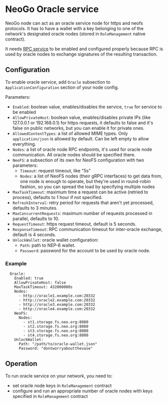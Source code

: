 # NeoGo Oracle service

NeoGo node can act as an oracle service node for https and neofs protocols. It
has to have a wallet with a key belonging to one of the network's designated oracle
nodes (stored in `RoleManagement` native contract).

It needs [RPC service](rpc.md) to be enabled and configured properly because
RPC is used by oracle nodes to exchange signatures of the resulting
transaction.

## Configuration

To enable oracle service, add `Oracle` subsection to `ApplicationConfiguration`
section of your node config.

Parameters:
 * `Enabled`: boolean value, enables/disables the service, `true` for service
   to be enabled
 * `AllowPrivateHost`: boolean value, enables/disables private IPs (like
   127.0.0.1 or 192.168.0.1) for https requests, it defaults to false and it's
   false on public networks, but you can enable it for private ones.
 * `AllowedContentTypes`: a list of allowed MIME types. Only `application/json`
   is allowed by default. Can be left empty to allow everything.
 * `Nodes`: a list of oracle node RPC endpoints, it's used for oracle node
   communication. All oracle nodes should be specified there.
 * `NeoFS`: a subsection of its own for NeoFS configuration with two
   parameters:
     - `Timeout`: request timeout, like "5s"
     - `Nodes`: a list of NeoFS nodes (their gRPC interfaces) to get data from,
       one node is enough to operate, but they're used in round-robin fashion,
       so you can spread the load by specifying multiple nodes
 * `MaxTaskTimeout`: maximum time a request can be active (retried to
   process), defaults to 1 hour if not specified.
 * `RefreshInterval`: retry period for requests that aren't yet processed,
   defaults to 3 minutes.
 * `MaxConcurrentRequests`: maximum number of requests processed in parallel,
   defaults to 10.
 * `RequestTimeout`: https request timeout, default is 5 seconds.
 * `ResponseTimeout`: RPC communication timeout for inter-oracle exchange,
   default is 4 seconds.
 * `UnlockWallet`: oracle wallet configuration:
     - `Path`: path to NEP-6 wallet.
     - `Password`: password for the account to be used by oracle node.

### Example

```
  Oracle:
    Enabled: true
    AllowPrivateHost: false
    MaxTaskTimeout: 432000000s
    Nodes:
      - http://oracle1.example.com:20332
      - http://oracle2.example.com:20332
      - http://oracle3.example.com:20332
      - http://oracle4.example.com:20332
    NeoFS:
      Nodes:
        - st1.storage.fs.neo.org:8080
        - st2.storage.fs.neo.org:8080
        - st3.storage.fs.neo.org:8080
        - st4.storage.fs.neo.org:8080
    UnlockWallet:
      Path: "/path/to/oracle-wallet.json"
      Password: "dontworryaboutthevase"
```

## Operation

To run oracle service on your network, you need to:
 * set oracle node keys in `RoleManagement` contract
 * configure and run an appropriate number of oracle nodes with keys specified in
   `RoleManagement` contract
